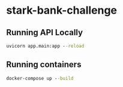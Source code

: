 # stark-bank-challenge

## Running API Locally

```cmd
uvicorn app.main:app --reload
```

## Running containers

```cmd
docker-compose up --build
```
